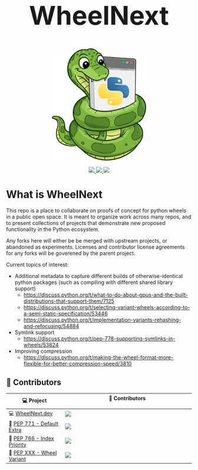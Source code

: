 <h1 style="text-align:center; font-size: 5em">WheelNext</h1>

<p align="center">
    <img width="256px" src="assets/wheely.png"/>
</p>

<p align="center">
  <a href="https://github.com/wheelnext/wheelnext/blob/main/LICENSE">
    <img src="https://img.shields.io/github/license/wheelnext/wheelnext?style=for-the-badge">
  </a>
  <a href="https://discord.com/channels/803025117553754132/1279204588196597811">
      <img src="https://img.shields.io/badge/Discord_PyPA-WheelNext-blueviolet?style=for-the-badge" /> 
  </a>
  <a href="https://wheelnext.dev">
      <img src="https://img.shields.io/badge/WheelNext.dev-lightblue?style=for-the-badge" />
  </a>
</p>

# What is WheelNext

This repo is a place to collaborate on proofs of concept for python wheels in a public open space. It is meant to organize work across many repos, and to present collections of projects that demonstrate new proposed functionality in the Python ecosystem.

Any forks here will either be be merged with upstream projects, or abandoned as experiments. Licenses and contributor license agreements for any forks will be goverened by the parent project.

Current topics of interest:
* Additional metadata to capture different builds of otherwise-identical python packages (such as compiling with different shared library support)
  * https://discuss.python.org/t/what-to-do-about-gpus-and-the-built-distributions-that-support-them/7125
  * https://discuss.python.org/t/selecting-variant-wheels-according-to-a-semi-static-specification/53446
  * https://discuss.python.org/t/implementation-variants-rehashing-and-refocusing/54884
* Symlink support
  * https://discuss.python.org/t/pep-778-supporting-symlinks-in-wheels/53824
* Improving compression
  * https://discuss.python.org/t/making-the-wheel-format-more-flexible-for-better-compression-speed/3810

## 🐍 Contributors

<table>
    <thead>
        <tr>
            <th>💻 Project</th>
            <th>🐍 Contributors<img width="500" height="1"></th>
        </tr>
    </thead>
    <tbody>
        <tr>
            <td>💻 <a href="https://github.com/wheelnext/wheelnext">WheelNext.dev</a></td>
            <td>
                <a href="https://github.com/wheelnext/wheelnext/graphs/contributors">
                    <img src="https://contrib.rocks/image?repo=wheelnext/wheelnext&max=12" style="max-width: 100%;">
                </a>
            </td>
        </tr>
        <tr>
            <td>🚀 <a href="https://github.com/wheelnext/pep_771">PEP 771 - Default Extra</a></td>
            <td>
                <a href="https://github.com/wheelnext/pep_771/graphs/contributors">
                    <img src="https://contrib.rocks/image?repo=wheelnext/pep_771&max=12" style="max-width: 100%;">
                </a>
            </td>
        </tr>
        <tr>
            <td>🚀 <a href="https://github.com/wheelnext/pep_766">PEP 766 - Index Priority</a></td>
            <td>
                <a href="https://github.com/wheelnext/pep_766/graphs/contributors">
                    <img src="https://contrib.rocks/image?repo=wheelnext/pep_766&max=12" style="max-width: 100%;">
                </a>
            </td>
        </tr>
        <tr>
            <td>🚀 <a href="https://github.com/wheelnext/pep_xxx_wheel_variants">PEP XXX - Wheel Variant</a></td>
            <td>
                <a href="https://github.com/wheelnext/pep_xxx_wheel_variants/graphs/contributors">
                    <img src="https://contrib.rocks/image?repo=wheelnext/pep_xxx_wheel_variants&max=12" style="max-width: 100%;">
                </a>
            </td>
        </tr>
    </tbody>
</table>